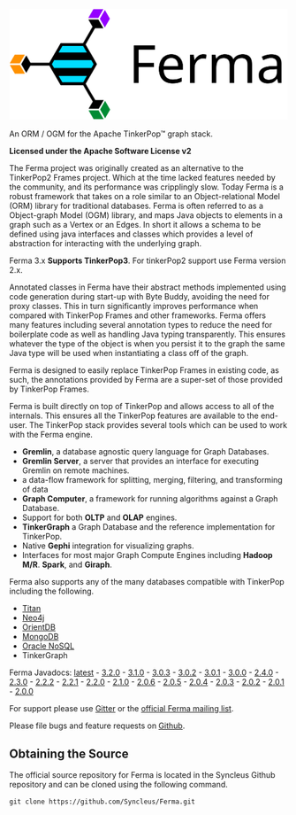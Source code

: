 ![](images/ferma-logo-text.svg)

An ORM / OGM for the Apache TinkerPop™ graph stack.

**Licensed under the Apache Software License v2**

The Ferma project was originally created as an alternative to the
TinkerPop2 Frames project. Which at the time lacked features needed by
the community, and its performance was cripplingly slow. Today Ferma is
a robust framework that takes on a role similar to an Object-relational
Model (ORM) library for traditional databases. Ferma is often referred
to as a Object-graph Model (OGM) library, and maps Java objects to
elements in a graph such as a Vertex or an Edges. In short it allows a
schema to be defined using java interfaces and classes which provides a
level of abstraction for interacting with the underlying graph.

Ferma 3.x **Supports TinkerPop3**. For tinkerPop2 support use Ferma
version 2.x.

Annotated classes in Ferma have their abstract methods implemented using
code generation during start-up with Byte Buddy, avoiding the need for
proxy classes. This in turn significantly improves performance when
compared with TinkerPop Frames and other frameworks. Ferma offers many
features including several annotation types to reduce the need for
boilerplate code as well as handling Java typing transparently. This
ensures whatever the type of the object is when you persist it to the
graph the same Java type will be used when instantiating a class off of
the graph.

Ferma is designed to easily replace TinkerPop Frames in existing code,
as such, the annotations provided by Ferma are a super-set of those
provided by TinkerPop Frames.

Ferma is built directly on top of TinkerPop and allows access to all of
the internals. This ensures all the TinkerPop features are available to
the end-user. The TinkerPop stack provides several tools which can be
used to work with the Ferma engine.

-   **Gremlin**, a database agnostic query language for Graph Databases.
-   **Gremlin Server**, a server that provides an interface for
    executing Gremlin on remote machines.
-   a data-flow framework for splitting, merging, filtering, and
    transforming of data
-   **Graph Computer**, a framework for running algorithms against a
    Graph Database.
-   Support for both **OLTP** and **OLAP** engines.
-   **TinkerGraph** a Graph Database and the reference implementation
    for TinkerPop.
-   Native **Gephi** integration for visualizing graphs.
-   Interfaces for most major Graph Compute Engines including **Hadoop
    M/R**. **Spark**, and **Giraph**.

Ferma also supports any of the many databases compatible with TinkerPop
including the following.

-   [Titan](http://thinkaurelius.github.io/titan/)
-   [Neo4j](http://neo4j.com)
-   [OrientDB](http://www.orientechnologies.com/orientdb/)
-   [MongoDB](http://www.mongodb.org)
-   [Oracle NoSQL](http://www.oracle.com/us/products/database/nosql/overview/index.html)
-   TinkerGraph

Ferma Javadocs:
[latest](http://www.javadoc.io/doc/com.syncleus.ferma/ferma) -
[3.2.0](http://www.javadoc.io/doc/com.syncleus.ferma/ferma/3.2.0) -
[3.1.0](http://www.javadoc.io/doc/com.syncleus.ferma/ferma/3.1.0) -
[3.0.3](http://www.javadoc.io/doc/com.syncleus.ferma/ferma/3.0.3) -
[3.0.2](http://www.javadoc.io/doc/com.syncleus.ferma/ferma/3.0.2) -
[3.0.1](http://www.javadoc.io/doc/com.syncleus.ferma/ferma/3.0.1) -
[3.0.0](http://www.javadoc.io/doc/com.syncleus.ferma/ferma/3.0.0) -
[2.4.0](http://www.javadoc.io/doc/com.syncleus.ferma/ferma/2.4.0) -
[2.3.0](http://www.javadoc.io/doc/com.syncleus.ferma/ferma/2.3.0) -
[2.2.2](http://www.javadoc.io/doc/com.syncleus.ferma/ferma/2.2.2) -
[2.2.1](http://www.javadoc.io/doc/com.syncleus.ferma/ferma/2.2.1) -
[2.2.0](http://www.javadoc.io/doc/com.syncleus.ferma/ferma/2.2.0) -
[2.1.0](http://www.javadoc.io/doc/com.syncleus.ferma/ferma/2.1.0) -
[2.0.6](http://www.javadoc.io/doc/com.syncleus.ferma/ferma/2.0.6) -
[2.0.5](http://www.javadoc.io/doc/com.syncleus.ferma/ferma/2.0.5) -
[2.0.4](http://www.javadoc.io/doc/com.syncleus.ferma/ferma/2.0.4) -
[2.0.3](http://www.javadoc.io/doc/com.syncleus.ferma/ferma/2.0.3) -
[2.0.2](http://www.javadoc.io/doc/com.syncleus.ferma/ferma/2.0.2) -
[2.0.1](http://www.javadoc.io/doc/com.syncleus.ferma/ferma/2.0.1) -
[2.0.0](http://www.javadoc.io/doc/com.syncleus.ferma/ferma/2.0.0)

For support please use
[Gitter](https://gitter.im/Syncleus/Ferma?utm_source=badge&utm_medium=badge&utm_campaign=pr-badge)
or the [official Ferma mailing list](https://groups.google.com/a/syncleus.com/forum/#!forum/ferma-list).

Please file bugs and feature requests on
[Github](https://github.com/Syncleus/Ferma/issues).

Obtaining the Source
--------------------

The official source repository for Ferma is located in the Syncleus
Github repository and can be cloned using the following command.

```
git clone https://github.com/Syncleus/Ferma.git
```
